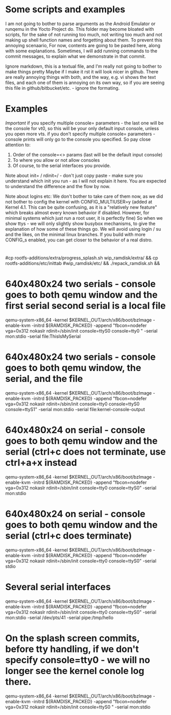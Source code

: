 # Some scripts and examples

I am not going to bother to parse arguments as the Android Emulator or runqemu in the Yocto Project do.
This folder may become bloated with scripts, for the sake of not running too much, not writing too much and not making up shell function names and forgetting about them. To prevent this annoying scenaario, For now, contents are going to be pasted here, along with some explanations. Sometimes, I will add running commands to the commit messages, to explain what we demonstrate in that commit.

Ignore markdown, this is a textual file, and I'm really not going to bother to make things pretty
Maybe if I make it rst it will look nicer in github.
There are really annoying things with both, and the way, e.g. vi shows the text files, and each one of them is annoying on its own way, so if you are seeing this file in github/bitbucket/etc. - ignore the formating.


# Examples

*Important* if you specify multiple console=<ttyWHATEVER> parameters - the last one will be the console for vt0, so this will be 
            your only default input console, unless you open more vts. 
            if you don't specify multiple console=<ttyWHATEVER> parameters - console prints will only go to the console you specified.
So pay close attention to:
1. Order of the console=<> params (last will be the default input console)
2. To where you allow or not allow consoles
3. Of course, to the serial interfaces you provide.

Note about  init=  /  rdinit=/  - don't just copy paste - make sure you understand which init you run - as I will not explain it here. You are expected to understand the difference and the flow by now.

Note about logins etc: We don't bother to take care of them now, as we did not bother to config the kernel with CONFIG_MULTIUSER=y (added at Kernel 4.1. This can be quite confusing, as it is a "relatively new feature" which breaks almost every known behavior if disabled. However, for minimal systems which just run a root user, it is perfectly fine)
So when we show ttys - we will only slightly show busybox mechanisms, to give the explanation of how some of these things go.
We will avoid using login / su and the likes, on the minimal linux branches. If you build with more CONFIG_s enabled, you can get closer to the behavior of a real distro.


# 
#cp rootfs-additions/extra/progress_splash.sh wip_ramdisk/extra/ && cp rootfs-additions/etc/inittab 
#wip_ramdisk/etc/ && ./repack_ramdisk.sh &&

# 640x480x24  two serials - console goes to both qemu window and the first serial second serial is a local file
qemu-system-x86_64 -kernel $KERNEL_OUT/arch/x86/boot/bzImage -enable-kvm -initrd ${RAMDISK_PACKED}   -append "fbcon=nodefer vga=0x312  nokaslr rdinit=/sbin/init console=ttyS0 console=tty0 "  -serial mon:stdio -serial file:ThisIsMySerial

# 640x480x24  two serials - console goes to both qemu window, the serial, and the file
qemu-system-x86_64 -kernel $KERNEL_OUT/arch/x86/boot/bzImage -enable-kvm -initrd ${RAMDISK_PACKED}   -append "fbcon=nodefer vga=0x312  nokaslr rdinit=/sbin/init console=tty0 console=ttyS0 console=ttyS1"  -serial mon:stdio -serial file:kernel-console-output


# 640x480x24  on serial  - console goes to both qemu window and  the serial (ctrl+c does not terminate, use ctrl+a+x instead
qemu-system-x86_64 -kernel $KERNEL_OUT/arch/x86/boot/bzImage -enable-kvm -initrd ${RAMDISK_PACKED}   -append "fbcon=nodefer vga=0x312  nokaslr rdinit=/sbin/init console=tty0 console=ttyS0"  -serial mon:stdio


# 640x480x24  on serial  - console goes to both qemu window and  the serial (ctrl+c does terminate)
qemu-system-x86_64 -kernel $KERNEL_OUT/arch/x86/boot/bzImage -enable-kvm -initrd ${RAMDISK_PACKED}   -append "fbcon=nodefer vga=0x312  nokaslr rdinit=/sbin/init console=tty0 console=ttyS0"  -serial stdio


# Several serial interfaces
 qemu-system-x86_64 -kernel $KERNEL_OUT/arch/x86/boot/bzImage -enable-kvm -initrd ${RAMDISK_PACKED}   -append "fbcon=nodefer vga=0x312  nokaslr rdinit=/sbin/init console=tty0 console=ttyS0"  -serial mon:stdio -serial /dev/pts/41 -serial pipe:/tmp/hello 


# On the splash screen commits, before tty handling, if we don't specify console=tty0 - we will no longer see the kernel conole log there.

qemu-system-x86_64 -kernel $KERNEL_OUT/arch/x86/boot/bzImage -enable-kvm -initrd ${RAMDISK_PACKED}   -append "fbcon=nodefer vga=0x312  nokaslr rdinit=/sbin/init console=ttyS0 "  -serial mon:stdio
